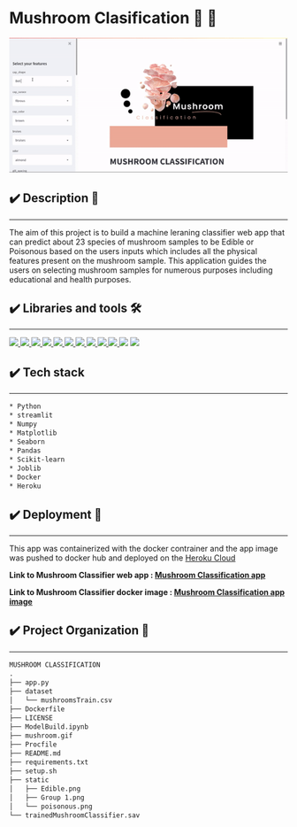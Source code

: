 # **Mushroom Clasification 🍄 🍄**

![demo_video](mushroom.gif)

## ✔️ **Description** 📑
___
The aim of this project is to build a machine leraning classifier web app  that can predict about 23 species of mushroom samples to be Edible or Poisonous based on the users inputs which includes all the physical features present on the mushroom sample. 
This application guides the users on selecting mushroom samples for numerous purposes including educational and health purposes.

<!--  -->

## **✔️ Libraries and tools 🛠️**
___
<a href="https://www.python.org" target="_blank"> <img src="https://img.icons8.com/color/48/000000/python.png"/> </a>
<a href="https://git-scm.com/" target="_blank"> <img src="https://img.icons8.com/color/48/000000/git.png" height="50"> </a>
<a href="https://code.visualstudio.com/" target="_blank"> <img src="https://img.icons8.com/color/48/000000/visual-studio-code-2019.png"/>
    <img height="45" src="https://img.icons8.com/dusk/64/000000/anaconda.png"/>
    <img height="30" src="https://upload.wikimedia.org/wikipedia/commons/thumb/0/05/Scikit_learn_logo_small.svg/1280px-Scikit_learn_logo_small.svg.png">
    <img height="30" src="https://raw.githubusercontent.com/numpy/numpy/7e7f4adab814b223f7f917369a72757cd28b10cb/branding/icons/numpylogo.svg">
    <img height="30" src="https://raw.githubusercontent.com/pandas-dev/pandas/761bceb77d44aa63b71dda43ca46e8fd4b9d7422/web/pandas/static/img/pandas.svg">
    <img height="30" src="https://matplotlib.org/_static/logo2.svg">
    <img height="30" src="https://jehyunlee.github.io/2020/09/09/Python-DS-31-seaborn_upgrade/31-seaborn_upgrade_1.png">
    <a href="https://git-scm.com/" target="_blank"> <img src="https://assets.website-files.com/5dc3b47ddc6c0c2a1af74ad0/5e181830b827fae3a2541766_RGB_Logo_Vertical_Color_Dark_Bg.png" height="50"> </a>
    <img height="50" src="https://cdn3.iconfinder.com/data/icons/social-media-2169/24/social_media_social_media_logo_docker-512.png">
    <a href="https://aws.amazon.com/" target="_blank"> <img src="https://img.icons8.com/color/48/000000/amazon-web-services.png"/> </a>
    



##  **✔️ Tech stack**
___
    * Python 
    * streamlit
    * Numpy
    * Matplotlib
    * Seaborn
    * Pandas 
    * Scikit-learn
    * Joblib
    * Docker 
    * Heroku

## **✔️ Deployment 🚀**
___
This app was containerized with the docker contrainer and the app image was pushed to docker hub and deployed on the [Heroku Cloud](https://dashboard.heroku.com/apps)

**Link to Mushroom Classifier web app : [Mushroom Classification app](http://ec2-18-118-195-115.us-east-2.compute.amazonaws.com:8501/)**

**Link to Mushroom Classifier docker image : [Mushroom Classification app image](https://hub.docker.com/repository/docker/bestnyah/mushroom-classification-app/)**


## **✔️ Project Organization 📌**
___
    MUSHROOM CLASSIFICATION
    .
    ├── app.py
    ├── dataset
    │   └── mushroomsTrain.csv
    ├── Dockerfile
    ├── LICENSE
    ├── ModelBuild.ipynb
    ├── mushroom.gif
    ├── Procfile
    ├── README.md
    ├── requirements.txt
    ├── setup.sh
    ├── static
    │   ├── Edible.png
    │   ├── Group 1.png
    │   └── poisonous.png
    └── trainedMushroomClassifier.sav







